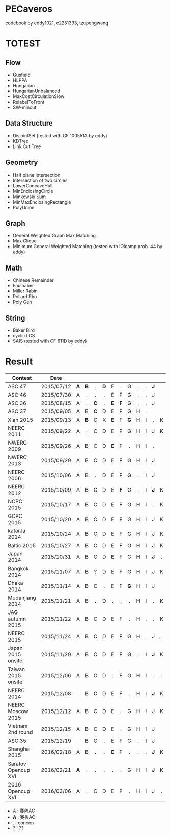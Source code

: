 PECaveros
=========

codebook by eddy1021, c2251393, tzupengwang

# TOTEST

## Flow
- Gusfield
- HLPPA
- Hungarian
- HungarianUnbalanced
- MaxCostCirculationSlow
- RelabelToFront
- SW-mincut

## Data Structure
- DisjointSet (tested with CF 100551A by eddy)
- KDTree
- Link Cut Tree

## Geometry
- Half plane intersection
- Intersection of two circles
- LowerConcaveHull
- MinEnclosingCircle
- Minkowski Sum
- MinMaxEnclosingRectangle
- PolyUnion

## Graph
- General Weighted Graph Max Matching
- Max Clique
- Minimum General Weighted Matching (tested with IOIcamp prob. 44 by eddy)

## Math
- Chinese Remainder
- Faulhaber
- Miller Rabin
- Pollard Rho
- Poly Gen

## String
- Baker Bird
- cyclic LCS
- SAIS (tested with CF 611D by eddy)

# Result

| Contest            | Date          |   |   |   |   |   |   |   |   |   |   |   |   |   |
| ------------------ |:-------------:|:-:|:-:|:-:|:-:|:-:|:-:|:-:|:-:|:-:|:-:|:-:|:-:|:-:|
| ASC 47             | 2015/07/12    | **A** | **B** | . | **D** | E | . | G | . | . | **J** |
| ASC 46             | 2015/07/30    | A | . | . | . | E | F | G | . | . | J |
| ASC 36             | 2015/08/15    | A | . | **C** | . | **E** | **F** | G | . | . | J |
| ASC 37             | 2015/09/05    | A | B | **C** | D | E | F | G | H | . |
| Xian 2015          | 2015/09/13    | A | **B** | C | X | **E** | F | **G** | H | I | . | K |
| NEERC 2011         | 2015/09/22    | A | . | C | D | E | F | G | H | I | J | K |
| NWERC 2009         | 2015/09/26    | A | B | C | D | **E** | F | . | H | I | . |
| NWERC 2013         | 2015/09/29    | A | B | C | D | E | F | G | H | I | J |
| NEERC 2006         | 2015/10/06    | A | B | . | D | E | F | G | . | I | J |
| NEERC 2012         | 2015/10/09    | A | B | C | D | E | **F** | G | . | I | **J** | K | **L** |
| NCPC 2015          | 2015/10/17    | A | B | C | D | E | F | G | H | I | . | K |   |
| GCPC 2015          | 2015/10/20    | A | B | C | D | E | F | G | H | I | J | K | . | M |
| katarJa 2014       | 2015/10/24    | A | B | C | D | E | F | G | H | I | J | K | 
| Baltic 2015        | 2015/10/27    | A | B | C | D | E | F | G | H | I | J | K | L |
| Japan 2014         | 2015/10/31    | A | B | C | D | **E** | F | G | **H** | **I** | **J** | . |  |
| Bangkok 2014       | 2015/11/07    | A | B | ? | D | E | F | G | H | I | J | K | L |
| Dhaka 2014         | 2015/11/14    | A | B | C | . | E | F | **G** | H | I | J |   |   |
| Mudanjiang 2014    | 2015/11/21    | A | B | . | D | . | . | . | **H** | I | . | K |   |
| JAG autumn 2015    | 2015/11/22    | A | B | C | D | E | F | . | H | . | . | K |   |
| NEERC 2015         | 2015/11/24    | A | B | C | D | E | F | G | H | . | J | . |   |
| Japan 2015 onsite  | 2015/11/29    | A | B | C | D | E | F | G | . | **I** | **J** | K |   |
| Taiwan 2015 onsite | 2015/12/06    | A | B | C | D | . | F | G | H | I | . | . | . |
| NEERC 2014         | 2015/12/08    |   | B | C | D | E | F | . | H | I | **J** | K | L | . |
| NEERC Moscow 2015  | 2015/12/12    | A | B | C | D | E | . | G | H | I | J | K | . |   |
| Vietnam 2nd round  | 2015/12/15    | A | B | C | D | E | . | G | H | I | J |   |   |   |
| ASC 35             | 2015/12/19    | . | B | C | . | E | F | G | . | **I** | J |
| Shanghai 2015      | 2016/02/18    | A | B | . | . | **E** | F | . | . | . | **J** | K | L |
| Saratov Opencup XVI| 2016/02/21    | **A** | . | . | . | . | . | G | H | I | **J** | K | 
| 2016 Opencup XVI   | 2016/03/06    | A | . | C | D | E | F | . | H | I | J | . | L | M |

- A : 賽內AC  
- **A** : 賽後AC
- . : concon
- ? : ??
